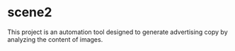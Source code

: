 # scene2
This project is an automation tool designed to generate advertising copy by analyzing the content of images.
